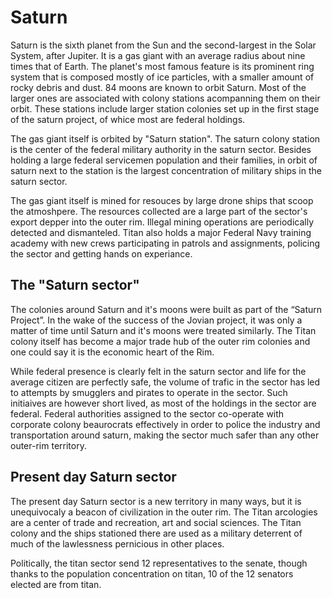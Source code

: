 ﻿---
status : 2
securityClass : 0
name : Saturn
---

# Saturn

Saturn is the sixth planet from the Sun and the second-largest in the Solar System, after Jupiter. It is a gas giant with an average radius about nine times that of Earth.
The planet's most famous feature is its prominent ring system that is composed mostly of ice particles, with a smaller amount of rocky debris and dust. 84 moons are known to orbit Saturn. Most of the larger ones are associated with colony stations acompanning them on their orbit.
These stations include larger station colonies set up in the first stage of the saturn project, of whice most are federal holdings. 

The gas giant itself is orbited by "Saturn station". The saturn colony station is the center of the federal military authority in the saturn sector.
Besides holding a large federal servicemen population and their families, in orbit of saturn next to the station is the largest concentration of military ships in the saturn sector.

The gas giant itself is mined for resouces by large drone ships that scoop the atmoshpere. The resources collected are a large part of the sector's export depper into the outer rim.
Illegal mining operations are periodically detected and dismanteled.
Titan also holds a major Federal Navy training academy with new crews participating in patrols and assignments, policing the sector and getting hands on experiance.

## The "Saturn sector"

The colonies around Saturn and it's moons were built as part of the “Saturn Project”. In the wake of the success of the Jovian project, it was only a matter of time until Saturn and it's moons were treated similarly.
The Titan colony itself has become a major trade hub of the outer rim colonies and one could say it is the economic heart of the Rim.

While federal presence is clearly felt in the saturn sector and life for the average citizen are perfectly safe, the volume of trafic in the sector has led to attempts by smugglers and pirates to operate in the sector.
Such initiaives are however short lived, as most of the holdings in the sector are federal. Federal authorities assigned to the sector co-operate with corporate colony beaurocrats effectively in order to police the industry and transportation around saturn, making the sector much safer than any other outer-rim territory. 

## Present day Saturn sector

The present day Saturn sector is a new territory in many ways, but it is unequivocaly a beacon of civilization in the outer rim.
The Titan arcologies are a center of trade and recreation, art and social sciences. The Titan colony and the ships stationed there are used as a military deterrent of much of the lawlessness pernicious in other places.

Politically, the titan sector send 12 representatives to the senate, though thanks to the population concentration on titan, 10 of the 12 senators elected are from titan.